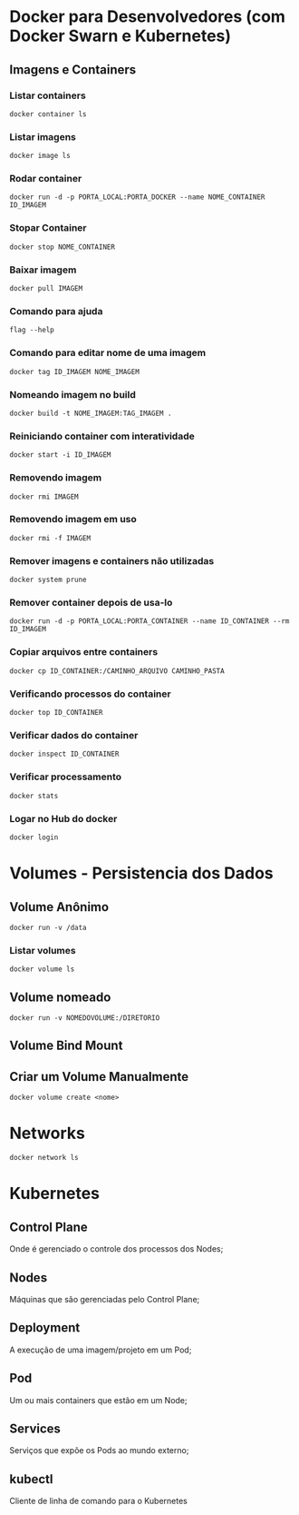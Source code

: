 # Docker para Desenvolvedores (com Docker Swarn e Kubernetes)

## Imagens e Containers

### Listar containers
`docker container ls`

### Listar imagens 
`docker image ls`

### Rodar container
`docker run -d -p PORTA_LOCAL:PORTA_DOCKER --name NOME_CONTAINER ID_IMAGEM`

### Stopar Container
`docker stop NOME_CONTAINER`

### Baixar imagem
`docker pull IMAGEM`

### Comando para ajuda
`flag --help`

### Comando para editar nome de uma imagem
`docker tag ID_IMAGEM NOME_IMAGEM`

### Nomeando imagem no build
`docker build -t NOME_IMAGEM:TAG_IMAGEM .`

### Reiniciando container com interatividade
`docker start -i ID_IMAGEM`

### Removendo imagem
`docker rmi IMAGEM`

### Removendo imagem em uso
`docker rmi -f IMAGEM`

### Remover imagens e containers não utilizadas
`docker system prune`

### Remover container depois de usa-lo
`docker run -d -p PORTA_LOCAL:PORTA_CONTAINER --name ID_CONTAINER --rm ID_IMAGEM`

### Copiar arquivos entre containers
`docker cp ID_CONTAINER:/CAMINHO_ARQUIVO CAMINHO_PASTA`

### Verificando processos do container
`docker top ID_CONTAINER`

### Verificar dados do container
`docker inspect ID_CONTAINER`

### Verificar processamento
`docker stats`

### Logar no Hub do docker
`docker login`


# Volumes - Persistencia dos Dados

## Volume Anônimo
`docker run -v /data`

### Listar volumes
`docker volume ls`

## Volume nomeado

`docker run -v NOMEDOVOLUME:/DIRETORIO`

## Volume Bind Mount

## Criar um Volume Manualmente

`docker volume create <nome>`

# Networks
`docker network ls`

# Kubernetes

## Control Plane
Onde é gerenciado o controle dos processos dos Nodes;

## Nodes
Máquinas que são gerenciadas pelo Control Plane;

## Deployment
A execução de uma imagem/projeto em um Pod;

## Pod
Um ou mais containers que estão em um Node;

## Services
Serviços que expõe os Pods ao mundo externo;

## kubectl
Cliente de linha de comando para o Kubernetes